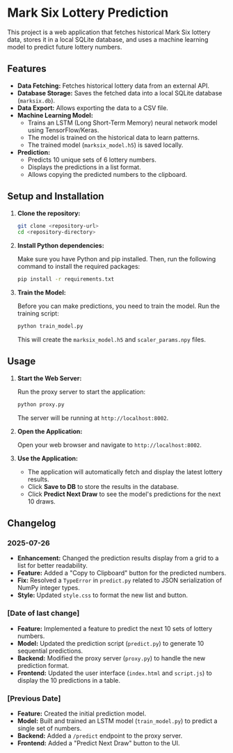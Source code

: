 # Mark Six Lottery Prediction

This project is a web application that fetches historical Mark Six lottery data, stores it in a local SQLite database, and uses a machine learning model to predict future lottery numbers.

## Features

-   **Data Fetching:** Fetches historical lottery data from an external API.
-   **Database Storage:** Saves the fetched data into a local SQLite database (`marksix.db`).
-   **Data Export:** Allows exporting the data to a CSV file.
-   **Machine Learning Model:**
    -   Trains an LSTM (Long Short-Term Memory) neural network model using TensorFlow/Keras.
    -   The model is trained on the historical data to learn patterns.
    -   The trained model (`marksix_model.h5`) is saved locally.
-   **Prediction:**
    -   Predicts 10 unique sets of 6 lottery numbers.
    -   Displays the predictions in a list format.
    -   Allows copying the predicted numbers to the clipboard.

## Setup and Installation

1.  **Clone the repository:**

    ```bash
    git clone <repository-url>
    cd <repository-directory>
    ```

2.  **Install Python dependencies:**

    Make sure you have Python and pip installed. Then, run the following command to install the required packages:

    ```bash
    pip install -r requirements.txt
    ```

3.  **Train the Model:**

    Before you can make predictions, you need to train the model. Run the training script:

    ```bash
    python train_model.py
    ```

    This will create the `marksix_model.h5` and `scaler_params.npy` files.

## Usage

1.  **Start the Web Server:**

    Run the proxy server to start the application:

    ```bash
    python proxy.py
    ```

    The server will be running at `http://localhost:8002`.

2.  **Open the Application:**

    Open your web browser and navigate to `http://localhost:8002`.

3.  **Use the Application:**
    -   The application will automatically fetch and display the latest lottery results.
    -   Click **Save to DB** to store the results in the database.
    -   Click **Predict Next Draw** to see the model's predictions for the next 10 draws.

## Changelog

### 2025-07-26

-   **Enhancement:** Changed the prediction results display from a grid to a list for better readability.
-   **Feature:** Added a "Copy to Clipboard" button for the predicted numbers.
-   **Fix:** Resolved a `TypeError` in `predict.py` related to JSON serialization of NumPy integer types.
-   **Style:** Updated `style.css` to format the new list and button.

### [Date of last change]

-   **Feature:** Implemented a feature to predict the next 10 sets of lottery numbers.
-   **Model:** Updated the prediction script (`predict.py`) to generate 10 sequential predictions.
-   **Backend:** Modified the proxy server (`proxy.py`) to handle the new prediction format.
-   **Frontend:** Updated the user interface (`index.html` and `script.js`) to display the 10 predictions in a table.

### [Previous Date]

-   **Feature:** Created the initial prediction model.
-   **Model:** Built and trained an LSTM model (`train_model.py`) to predict a single set of numbers.
-   **Backend:** Added a `/predict` endpoint to the proxy server.
-   **Frontend:** Added a "Predict Next Draw" button to the UI.